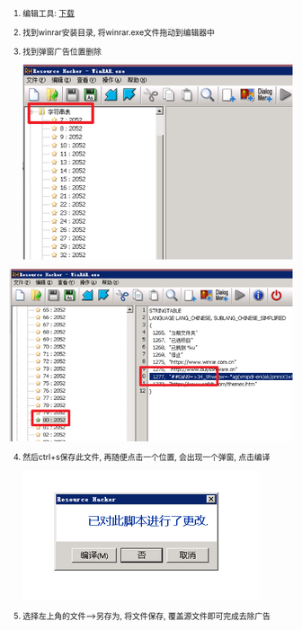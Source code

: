 1. 编辑工具: [下载](.image/winrar%E5%8E%BB%E9%99%A4%E5%B9%BF%E5%91%8A/ResourceHacker_v5.1.8.exe)

2. 找到winrar安装目录, 将winrar.exe文件拖动到编辑器中

3. 找到弹窗广告位置删除

   ![image-20230206094750694](.image/winrar%E5%8E%BB%E9%99%A4%E5%B9%BF%E5%91%8A/image-20230206094750694.png)

![image-20230206094858431](.image/winrar%E5%8E%BB%E9%99%A4%E5%B9%BF%E5%91%8A/image-20230206094858431.png)

4. 然后ctrl+s保存此文件, 再随便点击一个位置, 会出现一个弹窗, 点击编译

   ![image-20230206095104111](.image/winrar%E5%8E%BB%E9%99%A4%E5%B9%BF%E5%91%8A/image-20230206095104111.png)

5. 选择左上角的文件-->另存为, 将文件保存, 覆盖源文件即可完成去除广告